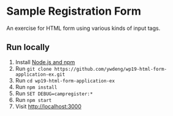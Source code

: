 # Sample Registration Form

An exercise for HTML form using various kinds of input tags.

## Run locally

1. Install [Node.js and npm](https://nodejs.org/)
1. Run `git clone https://github.com/ywdeng/wp19-html-form-application-ex.git`
1. Run `cd wp19-html-form-application-ex`
1. Run `npm install`
1. Run `SET DEBUG=campregister:*`
1. Run `npm start`
1. Visit [http://localhost:3000](http://localhost:3000)


